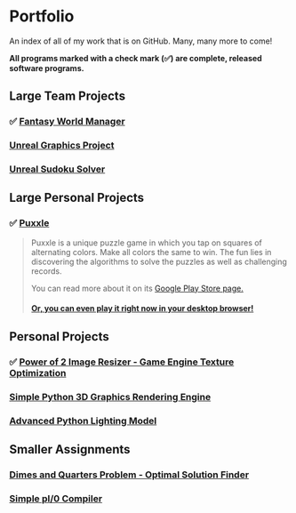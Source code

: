 # Portfolio
An index of all of my work that is on GitHub. Many, many more to come!

**All programs marked with a check mark (:white_check_mark:) are complete, released software programs.**

**Large Team Projects**
---
### :white_check_mark: [Fantasy World Manager](https://github.com/ForJ-Latech/fwm)
### [Unreal Graphics Project](https://github.com/RyanAWalters/UnrealGraphicsProject)
### [Unreal Sudoku Solver](https://github.com/RyanAWalters/UnrealPythonSudokuSolver)

**Large Personal Projects**
---
### :white_check_mark: [Puxxle](https://github.com/RyanAWalters/Puxxle)

> Puxxle is a unique puzzle game in which you tap on squares of alternating colors. Make all colors the same to win. The fun lies in discovering the algorithms to solve the puzzles as well as challenging records.  
>
> You can read more about it on its [Google Play Store page.](https://play.google.com/store/apps/details?id=com.illiquid.puzzle)
>
> #### [Or, you can even play it right now in your desktop browser!](https://ryanawalters.github.io/Puxxle/)


**Personal Projects**
---
### :white_check_mark: [Power of 2 Image Resizer - Game Engine Texture Optimization](https://github.com/RyanAWalters/PowerOf2ImageResizer)
### [Simple Python 3D Graphics Rendering Engine](https://github.com/RyanAWalters/SimplePython3DGraphicsEngine)
### [Advanced Python Lighting Model](https://github.com/RyanAWalters/PythonAdvancedLightingModeling)

**Smaller Assignments**
---
### [Dimes and Quarters Problem - Optimal Solution Finder](https://github.com/RyanAWalters/DimesAndQuartersOptimizer)
### [Simple pl/0 Compiler](https://github.com/RyanAWalters/pl0-compiler)
